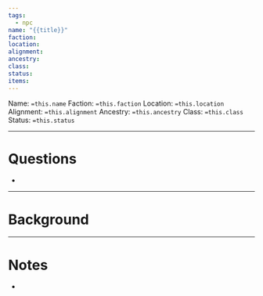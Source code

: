 ```yaml
---
tags:
  - npc
name: "{{title}}"
faction: 
location: 
alignment: 
ancestry: 
class: 
status: 
items:
---
```

Name: `=this.name`
Faction: `=this.faction`
Location: `=this.location`
Alignment: `=this.alignment`
Ancestry: `=this.ancestry`
Class: `=this.class`
Status: `=this.status`

---
# Questions
- 

---
# Background


---
# Notes
- 


